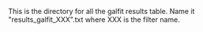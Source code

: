 This is the directory for all the galfit results table. Name it "results_galfit_XXX".txt where XXX is the filter name.
